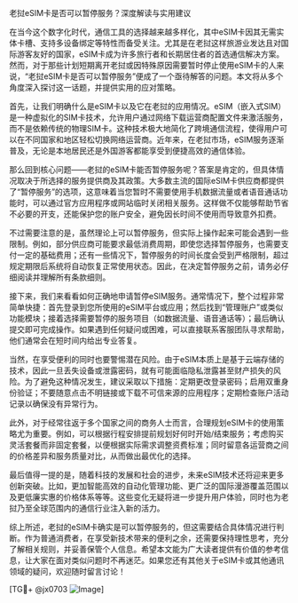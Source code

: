 老挝eSIM卡是否可以暂停服务？深度解读与实用建议

在当今这个数字化时代，通信工具的选择越来越多样化，其中eSIM卡因其无需实体卡槽、支持多设备绑定等特性而备受关注。尤其是在老挝这样旅游业发达且对国际游客友好的国家，eSIM卡成为许多旅行者和长期居住者的首选通信解决方案。然而，对于那些计划短期离开老挝或因特殊原因需要暂时停止使用eSIM卡的人来说，“老挝eSIM卡是否可以暂停服务”便成了一个亟待解答的问题。本文将从多个角度深入探讨这一话题，并提供实用的应对策略。

首先，让我们明确什么是eSIM卡以及它在老挝的应用情况。eSIM（嵌入式SIM）是一种虚拟化的SIM卡技术，允许用户通过网络下载运营商配置文件来激活服务，而不是依赖传统的物理SIM卡。这种技术极大地简化了跨境通信流程，使得用户可以在不同国家和地区轻松切换网络运营商。近年来，在老挝市场，eSIM服务逐渐普及，无论是本地居民还是外国游客都能享受到便捷高效的通信体验。

那么回到核心问题——老挝的eSIM卡能否暂停服务呢？答案是肯定的，但具体情况取决于所选择的服务提供商及其政策。大多数主流的国际eSIM卡供应商都提供了“暂停服务”的选项，这意味着当您暂时不需要使用手机数据流量或者语音通话功能时，可以通过官方应用程序或网站临时关闭相关服务。这样做不仅能够帮助节省不必要的开支，还能保护您的账户安全，避免因长时间不使用而导致意外扣费。

不过需要注意的是，虽然理论上可以暂停服务，但实际上操作起来可能会遇到一些限制。例如，部分供应商可能要求最低消费周期，即使您选择暂停服务，也需要支付一定的基础费用；还有一些情况下，暂停服务的时间长度会受到严格限制，超过规定期限后系统将自动恢复正常使用状态。因此，在决定暂停服务之前，请务必仔细阅读并理解所有条款细则。

接下来，我们来看看如何正确地申请暂停eSIM服务。通常情况下，整个过程非常简单快捷：首先登录到您所使用的eSIM平台或应用；然后找到“管理账户”或类似功能模块；接着选择需要暂停的服务项目（如数据流量、语音通话等）；最后确认提交即可完成操作。如果遇到任何疑问或困难，可以直接联系客服团队寻求帮助，他们通常会在短时间内给出专业答复。

当然，在享受便利的同时也要警惕潜在风险。由于eSIM本质上是基于云端存储的技术，因此一旦丢失设备或泄露密码，就有可能面临隐私泄露甚至财产损失的风险。为了避免这种情况发生，建议采取以下措施：定期更改登录密码；启用双重身份验证；不要随意点击不明链接或下载不可信来源的应用程序；定期检查账户活动记录以确保没有异常行为。

此外，对于经常往返于多个国家之间的商务人士而言，合理规划eSIM卡的使用策略尤为重要。例如，可以根据行程安排提前规划好何时开始/结束服务；考虑购买灵活套餐而非固定套餐，以便根据实际需求调整资费标准；同时留意各运营商之间的价格差异和服务质量对比，从而做出最优化的选择。

最后值得一提的是，随着科技的发展和社会的进步，未来eSIM技术还将迎来更多创新突破。比如，更加智能高效的自动化管理功能、更广泛的国际漫游覆盖范围以及更低廉实惠的价格体系等等。这些变化无疑将进一步提升用户体验，同时也为老挝乃至全球范围内的通信行业注入新的活力。

综上所述，老挝的eSIM卡确实是可以暂停服务的，但这需要结合具体情况进行判断。作为普通消费者，在享受新技术带来的便利之余，还需要保持理性思考，充分了解相关规则，并妥善保管个人信息。希望本文能为广大读者提供有价值的参考信息，让大家在面对类似问题时不再迷茫。如果您还有其他关于eSIM卡或其他通讯领域的疑问，欢迎随时留言讨论！

[TG💪+ @jx0703 ![Image](https://github.com/user-attachments/assets/dbca1d08-cadb-493c-b0ec-ad6f7a83f270)]